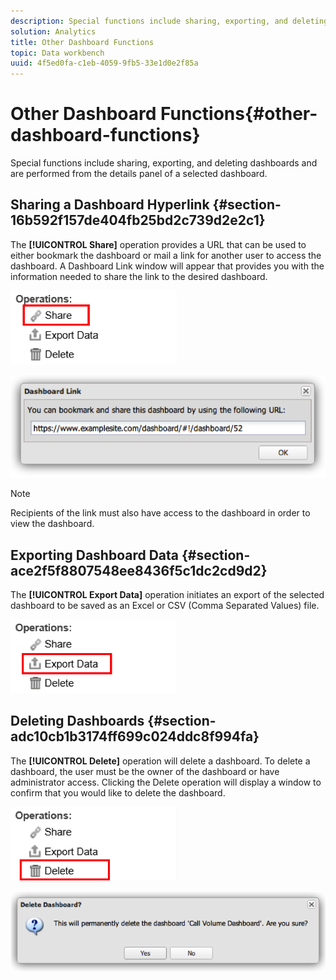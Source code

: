 ```yaml
---
description: Special functions include sharing, exporting, and deleting dashboards and are performed from the details panel of a selected dashboard.
solution: Analytics
title: Other Dashboard Functions
topic: Data workbench
uuid: 4f5ed0fa-c1eb-4059-9fb5-33e1d0e2f85a
---
```


# Other Dashboard Functions{#other-dashboard-functions}

Special functions include sharing, exporting, and deleting dashboards and are performed from the details panel of a selected dashboard.

## Sharing a Dashboard Hyperlink {#section-16b592f157de404fb25bd2c739d2e2c1}

The **[!UICONTROL Share]** operation provides a URL that can be used to either bookmark the dashboard or mail a link for another user to access the dashboard. A Dashboard Link window will appear that provides you with the information needed to share the link to the desired dashboard.

![](assets/share.png)

![](assets/dashboard_link.png)

>[!NOTE]
>
>Recipients of the link must also have access to the dashboard in order to view the dashboard.

## Exporting Dashboard Data {#section-ace2f5f8807548ee8436f5c1dc2cd9d2}

The **[!UICONTROL Export Data]** operation initiates an export of the selected dashboard to be saved as an Excel or CSV (Comma Separated Values) file.

![](assets/export_data.png)

## Deleting Dashboards {#section-adc10cb1b3174ff699c024ddc8f994fa}

The **[!UICONTROL Delete]** operation will delete a dashboard. To delete a dashboard, the user must be the owner of the dashboard or have administrator access. Clicking the Delete operation will display a window to confirm that you would like to delete the dashboard.

![](assets/delete.png)

![](assets/delete2.png)

